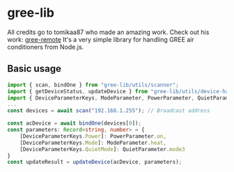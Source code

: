 # gree-lib

All credits go to tomikaa87 who made an amazing work. Check out his work: [gree-remote](https://github.com/tomikaa87/gree-remote)
It's a very simple library for handling GREE air conditioners from Node.js.

## Basic usage
```typescript
import { scan, bindOne } from "gree-lib/utils/scanner";
import { getDeviceStatus, updateDevice } from "gree-lib/utils/device-handler";
import { DeviceParameterKeys, ModeParameter, PowerParameter, QuietParameter } from "gree-lib/helpers/contants";
...
const devices = await scan("192.168.1.255"); // Broadcast address

const acDevice = await bindOne(devices[0]);
const parameters: Record<string, number> = {
    [DeviceParameterKeys.Power]: PowerParameter.on,
    [DeviceParameterKeys.Mode]: ModeParameter.heat,
    [DeviceParameterKeys.QuietMode]: QuietParameter.mode3      
}
const updateResult = updateDevice(acDevice, parameters);
```